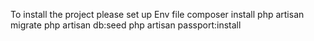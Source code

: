 To install the project please set up Env file
composer install
php artisan migrate
php artisan db:seed
php artisan passport:install

